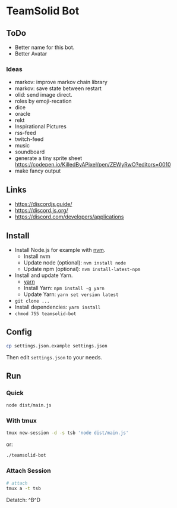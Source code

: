 # TeamSolid Bot

## ToDo

* Better name for this bot.
* Better Avatar

### Ideas

* markov: improve markov chain library
* markov: save state between restart
* olid: send image direct.
* roles by emoji-recation
* dice
* oracle
* rekt
* Inspirational Pictures
* rss-feed
* twitch-feed
* music
* soundboard
* generate a tiny sprite sheet https://codepen.io/KilledByAPixel/pen/ZEWyRwO?editors=0010
* make fancy output

## Links

* https://discordjs.guide/
* https://discord.js.org/
* https://discord.com/developers/applications

## Install

* Install Node.js for example with [nvm](https://github.com/nvm-sh/nvm).
  * Install nvm
  * Update node (optional): `nvm install node`
  * Update npm (optional): `nvm install-latest-npm`
* Install and update Yarn.
  * [yarn](https://yarnpkg.com/getting-started/install)
  * Install Yarn: `npm install -g yarn`
  * Update Yarn: `yarn set version latest`
* `git clone ...`
* Install dependencies: `yarn install`
* `chmod 755 teamsolid-bot`

## Config

~~~bash
cp settings.json.example settings.json
~~~

Then edit `settings.json` to your needs.

## Run

### Quick

~~~bash
node dist/main.js
~~~

### With tmux

~~~bash
tmux new-session -d -s tsb 'node dist/main.js'
~~~

or:

~~~bash
./teamsolid-bot
~~~

### Attach Session

~~~bash
# attach
tmux a -t tsb
~~~

Detatch: ^B^D
